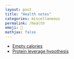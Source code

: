 ```yaml
---
layout: post
title: "Health notes"
categories: miscellaneous
permalink: /health
emoji: 🫠
mathjax: false
---
```


- [Empty calories](https://en.wikipedia.org/wiki/Empty_calories)
- [Protein leverage hypothesis](https://en.wikipedia.org/wiki/Protein_leverage_hypothesis)